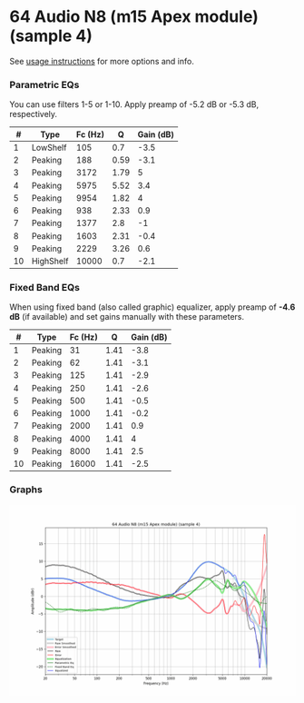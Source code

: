 # 64 Audio N8 (m15 Apex module) (sample 4)
See [usage instructions](https://github.com/jaakkopasanen/AutoEq#usage) for more options and info.

### Parametric EQs
You can use filters 1-5 or 1-10. Apply preamp of -5.2 dB or -5.3 dB, respectively.

|   # | Type      |   Fc (Hz) |    Q |   Gain (dB) |
|-----|-----------|-----------|------|-------------|
|   1 | LowShelf  |       105 | 0.7  |        -3.5 |
|   2 | Peaking   |       188 | 0.59 |        -3.1 |
|   3 | Peaking   |      3172 | 1.79 |         5   |
|   4 | Peaking   |      5975 | 5.52 |         3.4 |
|   5 | Peaking   |      9954 | 1.82 |         4   |
|   6 | Peaking   |       938 | 2.33 |         0.9 |
|   7 | Peaking   |      1377 | 2.8  |        -1   |
|   8 | Peaking   |      1603 | 2.31 |        -0.4 |
|   9 | Peaking   |      2229 | 3.26 |         0.6 |
|  10 | HighShelf |     10000 | 0.7  |        -2.1 |

### Fixed Band EQs
When using fixed band (also called graphic) equalizer, apply preamp of **-4.6 dB** (if available) and set gains manually with these parameters.

|   # | Type    |   Fc (Hz) |    Q |   Gain (dB) |
|-----|---------|-----------|------|-------------|
|   1 | Peaking |        31 | 1.41 |        -3.8 |
|   2 | Peaking |        62 | 1.41 |        -3.1 |
|   3 | Peaking |       125 | 1.41 |        -2.9 |
|   4 | Peaking |       250 | 1.41 |        -2.6 |
|   5 | Peaking |       500 | 1.41 |        -0.5 |
|   6 | Peaking |      1000 | 1.41 |        -0.2 |
|   7 | Peaking |      2000 | 1.41 |         0.9 |
|   8 | Peaking |      4000 | 1.41 |         4   |
|   9 | Peaking |      8000 | 1.41 |         2.5 |
|  10 | Peaking |     16000 | 1.41 |        -2.5 |

### Graphs
![](./64%20Audio%20N8%20(m15%20Apex%20module)%20(sample%204).png)
